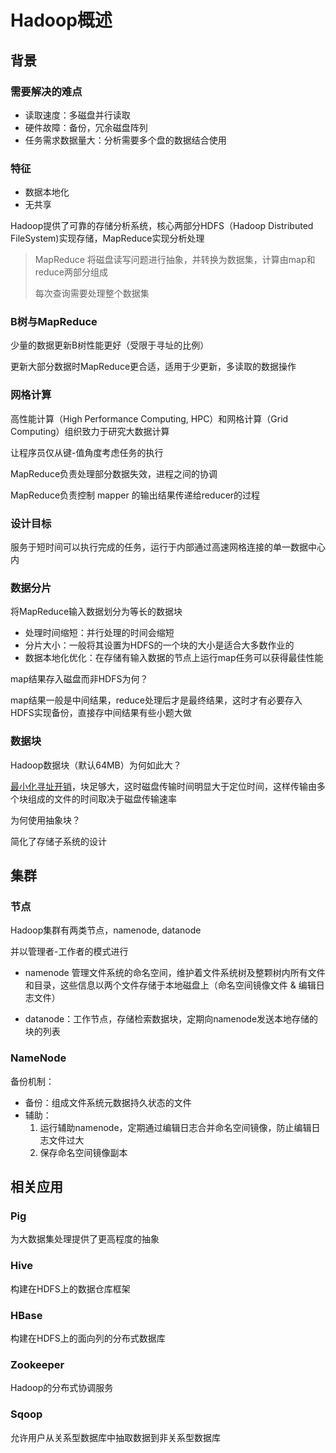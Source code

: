 # Hadoop概述

## 背景

### 需要解决的难点

- 读取速度：多磁盘并行读取
- 硬件故障：备份，冗余磁盘阵列
- 任务需求数据量大：分析需要多个盘的数据结合使用

### 特征

- 数据本地化
- 无共享

Hadoop提供了可靠的存储分析系统，核心两部分HDFS（Hadoop Distributed FileSystem)实现存储，MapReduce实现分析处理

> MapReduce 将磁盘读写问题进行抽象，并转换为数据集，计算由map和reduce两部分组成
>
> 每次查询需要处理整个数据集

### B树与MapReduce

少量的数据更新B树性能更好（受限于寻址的比例）

更新大部分数据时MapReduce更合适，适用于少更新，多读取的数据操作

### 网格计算

高性能计算（High Performance Computing, HPC）和网格计算（Grid Computing）组织致力于研究大数据计算

让程序员仅从键-值角度考虑任务的执行

MapReduce负责处理部分数据失效，进程之间的协调

MapReduce负责控制 mapper 的输出结果传递给reducer的过程

### 设计目标

服务于短时间可以执行完成的任务，运行于内部通过高速网格连接的单一数据中心内

### 数据分片

将MapReduce输入数据划分为等长的数据块

- 处理时间缩短：并行处理的时间会缩短
- 分片大小：一般将其设置为HDFS的一个块的大小是适合大多数作业的
- 数据本地化优化：在存储有输入数据的节点上运行map任务可以获得最佳性能

map结果存入磁盘而非HDFS为何？

map结果一般是中间结果，reduce处理后才是最终结果，这时才有必要存入HDFS实现备份，直接存中间结果有些小题大做

### 数据块

Hadoop数据块（默认64MB）为何如此大？

<u>最小化寻址开销</u>，块足够大，这时磁盘传输时间明显大于定位时间，这样传输由多个块组成的文件的时间取决于磁盘传输速率

为何使用抽象块？

简化了存储子系统的设计

## 集群

### 节点

Hadoop集群有两类节点，namenode, datanode

并以管理者-工作者的模式进行

- namenode 管理文件系统的命名空间，维护着文件系统树及整颗树内所有文件和目录，这些信息以两个文件存储于本地磁盘上（命名空间镜像文件 & 编辑日志文件）

- datanode：工作节点，存储检索数据块，定期向namenode发送本地存储的块的列表

### NameNode

备份机制：

- 备份：组成文件系统元数据持久状态的文件
- 辅助：
    1. 运行辅助namenode，定期通过编辑日志合并命名空间镜像，防止编辑日志文件过大
    2. 保存命名空间镜像副本

## 相关应用

### Pig

为大数据集处理提供了更高程度的抽象

### Hive

构建在HDFS上的数据仓库框架

### HBase

构建在HDFS上的面向列的分布式数据库

### Zookeeper

Hadoop的分布式协调服务

### Sqoop

允许用户从关系型数据库中抽取数据到非关系型数据库





